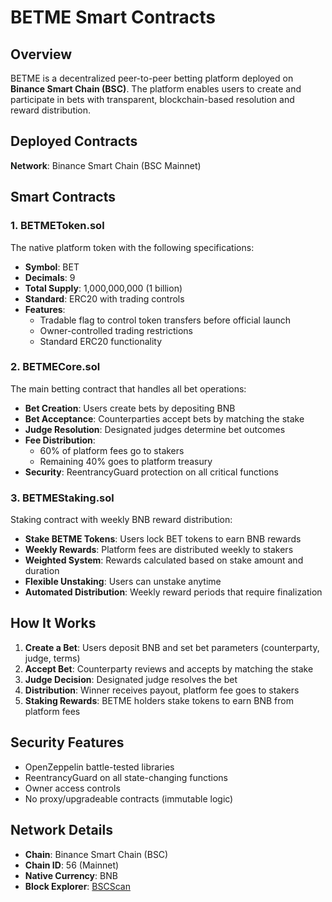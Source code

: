 # BETME Smart Contracts

## Overview

BETME is a decentralized peer-to-peer betting platform deployed on **Binance Smart Chain (BSC)**. The platform enables users to create and participate in bets with transparent, blockchain-based resolution and reward distribution.

## Deployed Contracts

**Network**: Binance Smart Chain (BSC Mainnet)


## Smart Contracts

### 1. BETMEToken.sol

The native platform token with the following specifications:

- **Symbol**: BET
- **Decimals**: 9
- **Total Supply**: 1,000,000,000 (1 billion)
- **Standard**: ERC20 with trading controls
- **Features**:
  - Tradable flag to control token transfers before official launch
  - Owner-controlled trading restrictions
  - Standard ERC20 functionality

### 2. BETMECore.sol

The main betting contract that handles all bet operations:

- **Bet Creation**: Users create bets by depositing BNB
- **Bet Acceptance**: Counterparties accept bets by matching the stake
- **Judge Resolution**: Designated judges determine bet outcomes
- **Fee Distribution**:
  - 60% of platform fees go to stakers
  - Remaining 40% goes to platform treasury
- **Security**: ReentrancyGuard protection on all critical functions

### 3. BETMEStaking.sol

Staking contract with weekly BNB reward distribution:

- **Stake BETME Tokens**: Users lock BET tokens to earn BNB rewards
- **Weekly Rewards**: Platform fees are distributed weekly to stakers
- **Weighted System**: Rewards calculated based on stake amount and duration
- **Flexible Unstaking**: Users can unstake anytime
- **Automated Distribution**: Weekly reward periods that require finalization

## How It Works

1. **Create a Bet**: Users deposit BNB and set bet parameters (counterparty, judge, terms)
2. **Accept Bet**: Counterparty reviews and accepts by matching the stake
3. **Judge Decision**: Designated judge resolves the bet
4. **Distribution**: Winner receives payout, platform fee goes to stakers
5. **Staking Rewards**: BETME holders stake tokens to earn BNB from platform fees

## Security Features

- OpenZeppelin battle-tested libraries
- ReentrancyGuard on all state-changing functions
- Owner access controls
- No proxy/upgradeable contracts (immutable logic)

## Network Details

- **Chain**: Binance Smart Chain (BSC)
- **Chain ID**: 56 (Mainnet)
- **Native Currency**: BNB
- **Block Explorer**: [BSCScan](https://bscscan.com)

